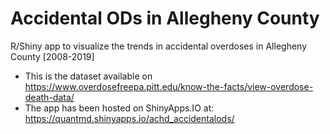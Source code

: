 # Accidental ODs in Allegheny County
R/Shiny app to visualize the trends in accidental overdoses in Allegheny County [2008-2019]

* This is the dataset available on https://www.overdosefreepa.pitt.edu/know-the-facts/view-overdose-death-data/ 
* The app has been hosted on ShinyApps.IO at: https://quantmd.shinyapps.io/achd_accidentalods/

